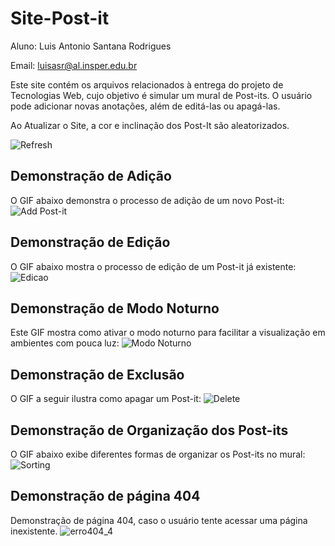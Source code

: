 # Site-Post-it
Aluno: Luis Antonio Santana Rodrigues

Email: luisasr@al.insper.edu.br

Este site contém os arquivos relacionados à entrega do projeto de Tecnologias Web, cujo objetivo é simular um mural de Post-its. O usuário pode adicionar novas anotações, além de editá-las ou apagá-las.

Ao Atualizar o Site, a cor e inclinação dos Post-It são aleatorizados.

![Refresh](https://github.com/devluisrodrigues/Site-Post-it/assets/103431660/e29f0b82-9ea0-4922-99e6-1f7d9474397a)

## Demonstração de Adição

O GIF abaixo demonstra o processo de adição de um novo Post-it:
![Add Post-it](https://github.com/devluisrodrigues/Site-Post-it/assets/103431660/ed1c3f69-b35a-47a1-a14a-ba31a2c46a11)

## Demonstração de Edição

O GIF abaixo mostra o processo de edição de um Post-it já existente:
![Edicao](https://github.com/devluisrodrigues/Site-Post-it/assets/103431660/18c8ed06-171e-4b2f-9a32-785e191096df)


## Demonstração de Modo Noturno

Este GIF mostra como ativar o modo noturno para facilitar a visualização em ambientes com pouca luz:
![Modo Noturno](https://github.com/devluisrodrigues/Site-Post-it/assets/103431660/038393dc-78c2-4df9-b3eb-5a4de577c427)

## Demonstração de Exclusão

O GIF a seguir ilustra como apagar um Post-it:
![Delete](https://github.com/devluisrodrigues/Site-Post-it/assets/103431660/d88b5e75-b565-42d0-a55d-ae8a3e340795)

## Demonstração de Organização dos Post-its

O GIF abaixo exibe diferentes formas de organizar os Post-its no mural:
![Sorting](https://github.com/devluisrodrigues/Site-Post-it/assets/103431660/1c09d2fd-c4e7-4521-9e71-f0d0c92e7a78)

## Demonstração de página 404
Demonstração de página 404, caso o usuário tente acessar uma página inexistente.
![erro404_4](https://github.com/devluisrodrigues/Site-Post-it/assets/103431660/2c3ceb98-76a0-4cb3-879d-6ab678c071fc)
